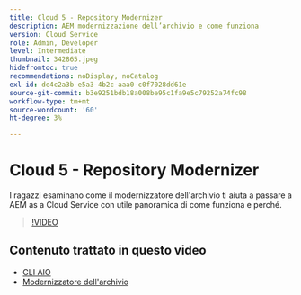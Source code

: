 ```yaml
---
title: Cloud 5 - Repository Modernizer
description: AEM modernizzazione dell’archivio e come funziona
version: Cloud Service
role: Admin, Developer
level: Intermediate
thumbnail: 342865.jpeg
hidefromtoc: true
recommendations: noDisplay, noCatalog
exl-id: de4c2a3b-e5a3-4b2c-aaa0-c0f7028dd61e
source-git-commit: b3e9251bdb18a008be95c1fa9e5c79252a74fc98
workflow-type: tm+mt
source-wordcount: '60'
ht-degree: 3%

---
```


# Cloud 5 - Repository Modernizer

I ragazzi esaminano come il modernizzatore dell&#39;archivio ti aiuta a passare a AEM as a Cloud Service con utile panoramica di come funziona e perché.

>[!VIDEO](https://video.tv.adobe.com/v/342865?quality=12&learn=on)

## Contenuto trattato in questo video

+ [CLI AIO](https://github.com/adobe/aio-cli-plugin-aem-cloud-service-migration)
+ [Modernizzatore dell&#39;archivio](https://github.com/adobe/aem-cloud-service-source-migration/tree/master/packages/repository-modernizer)
